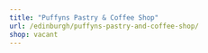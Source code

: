 ```yaml
---
title: "Puffyns Pastry & Coffee Shop"
url: /edinburgh/puffyns-pastry-and-coffee-shop/
shop: vacant
---
```

